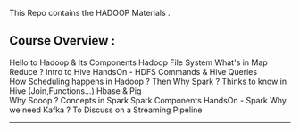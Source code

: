This Repo contains the HADOOP Materials .

Course Overview :
------------------------------------------------

Hello to Hadoop & Its Components
Hadoop File System
What's in Map Reduce ?
Intro to Hive
HandsOn - HDFS Commands & Hive Queries  
How Scheduling happens in Hadoop ?
Then Why Spark ?
Thinks to know in Hive (Join,Functions...)
Hbase & Pig   
Why Sqoop ?
Concepts in Spark
Spark Components
HandsOn - Spark
Why we need Kafka ?
To Discuss on a Streaming Pipeline

------------------------------------------------
